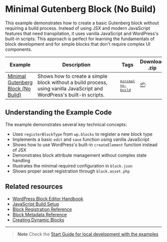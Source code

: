 # Minimal Gutenberg Block (No Build)

This example demonstrates how to create a basic Gutenberg block without requiring a build process. Instead of using JSX and modern JavaScript features that need transpilation, it uses vanilla JavaScript and WordPress's built-in scripts. This approach is perfect for learning the fundamentals of block development and for simple blocks that don't require complex UI components.

<!-- Please, do not remove these @TABLE EXAMPLES BEGIN and @TABLE EXAMPLES END comments or modify the table inside. This table is automatically generated from the data at _data/examples.json and _data/tags.json -->
<!-- @TABLE EXAMPLES BEGIN -->

| Example                                                                                                                                        | <span style="display: inline-block; width:250px">Description</span>                                                    | Tags                                                                                                                                                                                                                                            | Download .zip                                                                                                                                                                                                                   | Live Demo                                                                                                                                                                                                                                                                                                                                                 |
| ---------------------------------------------------------------------------------------------------------------------------------------------- | ---------------------------------------------------------------------------------------------------------------------- | ----------------------------------------------------------------------------------------------------------------------------------------------------------------------------------------------------------------------------------------------- | ------------------------------------------------------------------------------------------------------------------------------------------------------------------------------------------------------------------------------- | --------------------------------------------------------------------------------------------------------------------------------------------------------------------------------------------------------------------------------------------------------------------------------------------------------------------------------------------------------- |
| [Minimal Gutenberg Block (No Build)](https://github.com/juanma-wp/block-development-examples/tree/trunk/plugins/minimal-block-no-build-e621a6) | Shows how to create a simple block without a build process, using vanilla JavaScript and WordPress's built-in scripts. | <small><code><a href="https://juanma-wp.github.io/block-development-examples/?tags=minimal">minimal</a></code></small> <small><code><a href="https://juanma-wp.github.io/block-development-examples/?tags=no-build">no-build</a></code></small> | [📦](https://github.com/juanma-wp/block-development-examples/releases/download/latest/minimal-block-no-build-e621a6.zip 'Install the plugin on any WordPress site using this zip and activate it to see the example in action') | [![](https://raw.githubusercontent.com/juanma-wp/block-development-examples/trunk/_assets/icon-wp.svg)](https://playground.wordpress.net/?blueprint-url=https://raw.githubusercontent.com/juanma-wp/block-development-examples/trunk/plugins/minimal-block-no-build-e621a6/_playground/blueprint.json 'Click here to access a live demo of this example') |

<!-- @TABLE EXAMPLES END -->

## Understanding the Example Code

The example demonstrates several key technical concepts:

-   Uses `registerBlockType` from `wp.blocks` to register a new block type
-   Implements a basic `edit` and `save` function using vanilla JavaScript
-   Shows how to use WordPress's built-in `createElement` function instead of JSX
-   Demonstrates block attribute management without complex state handling
-   Illustrates the minimal required configuration in `block.json`
-   Shows proper asset registration through `block.asset.php`

## Related resources

-   [WordPress Block Editor Handbook](https://developer.wordpress.org/block-editor/)
-   [JavaScript Build Setup](https://developer.wordpress.org/block-editor/how-to-guides/javascript/js-build-setup/)
-   [Block Registration Reference](https://developer.wordpress.org/block-editor/reference-guides/block-api/block-registration/)
-   [Block Metadata Reference](https://developer.wordpress.org/block-editor/reference-guides/block-api/block-metadata/)
-   [Creating Dynamic Blocks](https://developer.wordpress.org/block-editor/how-to-guides/block-tutorial/creating-dynamic-blocks/)

---

> **Note**
> Check the [Start Guide for local development with the examples](https://github.com/juanma-wp/block-development-examples/wiki/Examples#start-guide-for-local-development-with-the-examples)

